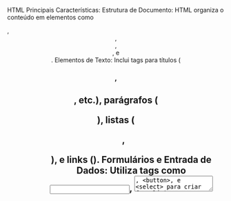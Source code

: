 HTML Principais Características:
 Estrutura de Documento: HTML organiza o conteúdo em elementos como <div>, <header>, <footer>, <article>, e <section>.
 Elementos de Texto: Inclui tags para títulos (<h1>, <h2>, etc.), parágrafos (<p>), listas (<ul>, <ol>), e links (<a>).
 Formulários e Entrada de Dados: Utiliza tags como <input>, <textarea>, <button>, e <select> para criar formulários e capturar dados do usuário.
 Semântica: As tags HTML semânticas (<header>, <footer>, <article>, etc.) ajudam a definir a estrutura e a importância do conteúdo.

CSS Principais Características:
Seletores e Regras: CSS usa seletores para aplicar estilos a elementos HTML específicos. Regras de estilo são definidas dentro de chaves {}.
Layout e Design: Permite criar layouts complexos com flexbox, grid, e posicionamento. Também pode ser usado para criar animações e transições.
Responsividade: Com media queries, CSS pode adaptar o layout da página para diferentes tamanhos de tela e dispositivos, tornando o design responsivo.

JAVA Principais Características:
Manipulação do DOM: JavaScript pode acessar e modificar o conteúdo HTML e CSS em tempo real, permitindo atualizar a página sem recarregá-la.
Eventos: Pode responder a eventos do usuário, como cliques, digitação e rolagem, tornando a interface mais interativa.
Comunicação com Servidores: Usando AJAX e Fetch API, JavaScript pode buscar e enviar dados para servidores sem recarregar a página.

